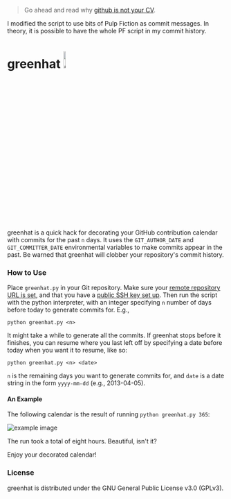 > Go ahead and read why [github is not your CV](https://blog.jcoglan.com/2013/11/15/why-github-is-not-your-cv/). 

I modified the script to use bits of Pulp Fiction as commit messages. In theory, it is possible to have the whole PF script in my commit history.

# greenhat <img src="https://github.com/4148/greenhat/blob/master/greenhat.png" alt="greenhat image" width="10%" height="10%"/>
greenhat is a quick hack for decorating your GitHub contribution calendar with commits for the past `n` days. It uses the `GIT_AUTHOR_DATE` and `GIT_COMMITTER_DATE` environmental variables to make commits appear in the past. Be warned that greenhat will clobber your repository's commit history.

### How to Use
Place `greenhat.py` in your Git repository. Make sure your [remote repository URL is set](https://help.github.com/articles/adding-a-remote/), and that you have a [public SSH key set up](https://help.github.com/articles/generating-ssh-keys/). Then run the script with the python interpreter, with an integer specifying `n` number of days before today to generate commits for. E.g.,

	python greenhat.py <n>

It might take a while to generate all the commits. If greenhat stops before it finishes, you can resume where you last left off by specifying a date before today when you want it to resume, like so:

	python greenhat.py <n> <date>

`n` is the remaining days you want to generate commits for, and `date` is a date string in the form `yyyy-mm-dd`  (e.g., 2013-04-05).

#### An Example

The following calendar is the result of running `python greenhat.py 365`:

<img src="https://github.com/4148/greenhat/blob/master/example.png" alt="example image"/>

The run took a total of eight hours. Beautiful, isn't it?

Enjoy your decorated calendar!

### License
greenhat is distributed under the GNU General Public License v3.0 (GPLv3).
